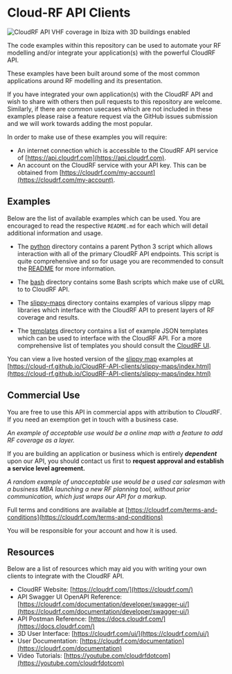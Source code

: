 # Cloud-RF API Clients

![CloudRF API VHF coverage in Ibiza with 3D buildings enabled](https://cloudrf.com/files/ibiza.vhf.jpg)

The code examples within this repository can be used to automate your RF modelling and/or integrate your application(s) with the powerful CloudRF API.

These examples have been built around some of the most common applications around RF modelling and its presentation.

If you have integrated your own application(s) with the CloudRF API and wish to share with others then pull requests to this repository are welcome. Similarly, if there are common usecases which are not included in these examples please raise a feature request via the GitHub issues submission and we will work towards adding the most popular.

In order to make use of these examples you will require:

- An internet connection which is accessible to the CloudRF API service of [https://api.cloudrf.com](https://api.cloudrf.com).
- An account on the CloudRF service with your API key. This can be obtained from [https://cloudrf.com/my-account](https://cloudrf.com/my-account).

## Examples

Below are the list of available examples which can be used. You are encouraged to read the respective `README.md` for each which will detail additional information and usage.

- The [python](python/) directory contains a parent Python 3 script which allows interaction with all of the primary CloudRF API endpoints. This script is quite comprehensive and so for usage you are recommended to consult the [README](python/README.md) for more information.
- The [bash](bash/) directory contains some Bash scripts which make use of cURL to to CloudRF API.

- The [slippy-maps](slippy-maps/) directory contains examples of various slippy map libraries which interface with the CloudRF API to present layers of RF coverage and results.

- The [templates](templates/) directory contains a list of example JSON templates which can be used to interface with the CloudRF API. For a more comprehensive list of templates you should consult the [CloudRF UI](https://cloudrf.com/ui).

You can view a live hosted version of the [slippy map](slippy-map) examples at [https://cloud-rf.github.io/CloudRF-API-clients/slippy-maps/index.html](https://cloud-rf.github.io/CloudRF-API-clients/slippy-maps/index.html)

## Commercial Use

You are free to use this API in commercial apps with attribution to *CloudRF*. If you need an exemption get in touch with a business case.

*An example of acceptable use would be a online map with a feature to add RF coverage as a layer.*

If you are building an application or business which is entirely ***dependent*** upon our API, you should contact us first to **request approval and establish a service level agreement.** 

*A random example of unacceptable use would be a used car salesman with a business MBA launching a new RF planning tool, without prior communication, which just wraps our API for a markup.*

Full terms and conditions are available at [https://cloudrf.com/terms-and-conditions](https://cloudrf.com/terms-and-conditions)

You will be responsible for your account and how it is used. 

## Resources

Below are a list of resources which may aid you with writing your own clients to integrate with the CloudRF API.

- CloudRF Website: [https://cloudrf.com/](https://cloudrf.com/)
- API Swagger UI OpenAPI Reference: [https://cloudrf.com/documentation/developer/swagger-ui/](https://cloudrf.com/documentation/developer/swagger-ui/)
- API Postman Reference: [https://docs.cloudrf.com/](https://docs.cloudrf.com/)
- 3D User Interface: [https://cloudrf.com/ui/](https://cloudrf.com/ui/)
- User Documentation: [https://cloudrf.com/documentation](https://cloudrf.com/documentation)
- Video Tutorials: [https://youtube.com/cloudrfdotcom](https://youtube.com/cloudrfdotcom)
